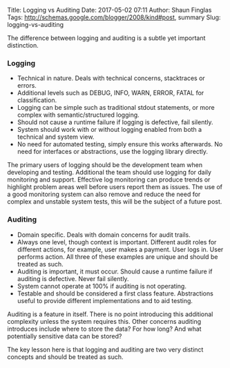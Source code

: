 Title: Logging vs Auditing
Date: 2017-05-02 07:11
Author: Shaun Finglas
Tags: http://schemas.google.com/blogger/2008/kind#post, summary
Slug: logging-vs-auditing

The difference between logging and auditing is a subtle yet important
distinction.

### Logging

-   Technical in nature. Deals with technical concerns, stacktraces or
    errors.
-   Additional levels such as DEBUG, INFO, WARN, ERROR, FATAL for
    classification.
-   Logging can be simple such as traditional stdout statements, or more
    complex with semantic/structured logging.
-   Should not cause a runtime failure if logging is defective, fail
    silently.
-   System should work with or without logging enabled from both a
    technical and system view.
-   No need for automated testing, simply ensure this works afterwards.
    No need for interfaces or abstractions, use the logging library
    directly.

The primary users of logging should be the development team when
developing and testing. Additional the team should use logging for daily
monitoring and support. Effective log monitoring can produce trends or
highlight problem areas well before users report them as issues. The use
of a good monitoring system can also remove and reduce the need for
complex and unstable system tests, this will be the subject of a future
post.

### Auditing

-   Domain specific. Deals with domain concerns for audit trails.
-   Always one level, though context is important. Different audit roles
    for different actions, for example, user makes a payment. User logs
    in. User performs action. All three of these examples are unique and
    should be treated as such.
-   Auditing is important, it must occur. Should cause a runtime failure
    if auditing is defective. Never fail silently.
-   System cannot operate at 100% if auditing is not operating.
-   Testable and should be considered a first class feature.
    Abstractions useful to provide different implementations and to aid
    testing.

Auditing is a feature in itself. There is no point introducing this
additional complexity unless the system requires this. Other concerns
auditing introduces include where to store the data? For how long? And
what potentially sensitive data can be stored?

The key lesson here is that logging and auditing are two very distinct
concepts and should be treated as such.

</p>

